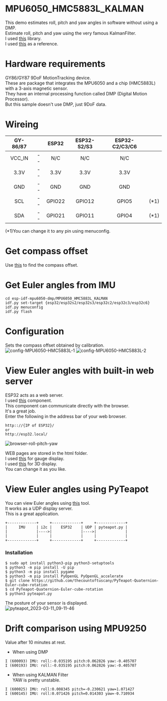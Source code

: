 # MPU6050_HMC5883L_KALMAN
This demo estimates roll, pitch and yaw angles in software without using a DMP.   
Estimate roll, pitch and yaw using the very famous KalmanFilter.   
I used [this](https://github.com/TKJElectronics/KalmanFilter) library.   
I used [this](https://github.com/TKJElectronics/Example-Sketch-for-IMU-including-Kalman-filter/tree/master/IMU/MPU6050_HMC5883L) as a reference.   

# Hardware requirements
GY86/GY87 9DoF MotionTracking device.   
These are package that integrates the MPU6050 and a chip (HMC5883L) with a 3-axis magnetic sensor.   
They have an internal processing function called DMP (Digital Motion Processor).   
But this sample doesn't use DMP, just 9DoF data.   

# Wireing
|GY-86/87||ESP32|ESP32-S2/S3|ESP32-C2/C3/C6||
|:-:|:-:|:-:|:-:|:-:|:-:|
|VCC_IN|--|N/C|N/C|N/C||
|3.3V|--|3.3V|3.3V|3.3V||
|GND|--|GND|GND|GND||
|SCL|--|GPIO22|GPIO12|GPIO5|(*1)|
|SDA|--|GPIO21|GPIO11|GPIO4|(*1)|

(*1)You can change it to any pin using menuconfig.   

# Get compass offset
Use [this](https://github.com/nopnop2002/esp-idf-mpu6050-dmp/tree/main/HMC5883L_CALIBRATE) to find the compass offset.


# Get Euler angles from IMU
```
cd esp-idf-mpu6050-dmp/MPU6050_HMC5883L_KALMAN
idf.py set-target {esp32/esp32s2/esp32s3/esp32c2/esp32c3/esp32c6}
idf.py menuconfig
idf.py flash
```

# Configuration
Sets the compass offset obtained by calibration.   
![config-MPU6050-HMC5883L-1](https://github.com/nopnop2002/esp-idf-mpu6050-dmp/assets/6020549/6a58f047-52ff-406f-8f07-3c5be3384938)
![config-MPU6050-HMC5883L-2](https://github.com/nopnop2002/esp-idf-mpu6050-dmp/assets/6020549/f6909d38-0304-47b6-bf1f-048e69b4a81e)

# View Euler angles with built-in web server   
ESP32 acts as a web server.   
I used [this](https://github.com/Molorius/esp32-websocket) component.   
This component can communicate directly with the browser.   
It's a great job.   
Enter the following in the address bar of your web browser.   
```
http:://{IP of ESP32}/
or
http://esp32.local/
```

![browser-roll-pitch-yaw](https://user-images.githubusercontent.com/6020549/232365926-ccc6198b-42ec-44f7-891d-6caa93c3411c.JPG)

WEB pages are stored in the html folder.   
I used [this](https://canvas-gauges.com/) for gauge display.   
I used [this](https://threejs.org/) for 3D display.   
You can change it as you like.   

# View Euler angles using PyTeapot   
You can view Euler angles using [this](https://github.com/thecountoftuscany/PyTeapot-Quaternion-Euler-cube-rotation) tool.   
It works as a UDP display server.   
This is a great application.   

```
+-------------+     +-------------+     +-------------+
|     IMU     | i2c |    ESP32    | UDP | pyteapot.py |
|             |---->|             |---->|             |
|             |     |             |     |             |
+-------------+     +-------------+     +-------------+
```

### Installation
```
$ sudo apt install python3-pip python3-setuptools
$ python3 -m pip install -U pip
$ python3 -m pip install pygame
$ python3 -m pip install PyOpenGL PyOpenGL_accelerate
$ git clone https://github.com/thecountoftuscany/PyTeapot-Quaternion-Euler-cube-rotation
$ cd PyTeapot-Quaternion-Euler-cube-rotation
$ python3 pyteapot.py
```

The posture of your sensor is displayed.   
![pyteapot_2023-03-11_09-11-46](https://user-images.githubusercontent.com/6020549/224452173-2350704d-1fc4-4a12-8324-434c11f62c52.png)


# Drift comparison using MPU9250
Value after 10 minutes at rest.   
- When using DMP   
```
I (600093) IMU: roll:-0.035195 pitch:0.062826 yaw:-0.405707
I (600193) IMU: roll:-0.035195 pitch:0.062826 yaw:-0.405707
```

- When using KALMAN Filter   
YAW is pretty unstable.
```
I (600025) IMU: roll:0.008345 pitch=-0.230621 yaw=1.071427
I (600145) IMU: roll:0.071426 pitch=0.014303 yaw=-0.710934
```

